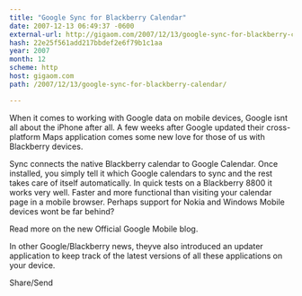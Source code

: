 ```yaml
---
title: "Google Sync for Blackberry Calendar"
date: 2007-12-13 06:49:37 -0600
external-url: http://gigaom.com/2007/12/13/google-sync-for-blackberry-calendar/
hash: 22e25f561add217bbdef2e6f79b1c1aa
year: 2007
month: 12
scheme: http
host: gigaom.com
path: /2007/12/13/google-sync-for-blackberry-calendar/

---
```


When it comes to working with Google data on mobile devices, Google isnt all about the iPhone after all. A few weeks after Google  updated their cross-platform Maps application comes some new love for those of us with Blackberry devices.

Sync connects the native Blackberry calendar to Google Calendar.  Once installed, you simply tell it which Google calendars to sync and the rest takes care of itself automatically. In quick tests on a Blackberry 8800 it works very well. Faster and more functional than visiting your calendar page in a mobile browser. Perhaps support for Nokia and Windows Mobile devices wont be far behind?

Read more on the new Official Google Mobile blog.

In other Google/Blackberry news, theyve also introduced an updater application to keep track of the latest versions of all these applications on your device.

Share/Send
